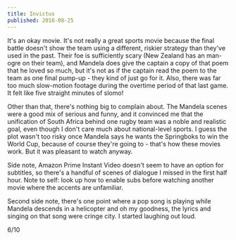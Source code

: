 ```yaml
---
title: Invictus
published: 2018-08-25
---
```


It's an okay movie. It's not really a great sports movie because the final battle doesn't show the team using a different, riskier strategy than they've used in the past. Their foe is sufficiently scary (New Zealand has an man-ogre on their team), and Mandela does give the captain a copy of that poem that he loved so much, but it's not as if the captain read the poem to the team as one final pump-up - they kind of just go for it. Also, there was far too much slow-motion footage during the overtime period of that last game. It felt like five straight minutes of slomo!

Other than that, there's nothing big to complain about. The Mandela scenes were a good mix of serious and funny, and it convinced me that the unification of South Africa behind one rugby team was a noble and realistic goal, even though I don't care much about national-level sports. I guess the plot wasn't too risky once Mandela says he wants the Springboks to win the World Cup, because of course they're going to - that's how these movies work. But it was pleasant to watch anyway.

Side note, Amazon Prime Instant Video doesn't seem to have an option for subtitles, so there's a handful of scenes of dialogue I missed in the first half hour. Note to self: look up how to enable subs before watching another movie where the accents are unfamiliar.

Second side note, there's one point where a pop song is playing while Mandela descends in a helicopter and oh my goodness, the lyrics and singing on that song were cringe city. I started laughing out loud.

6/10
